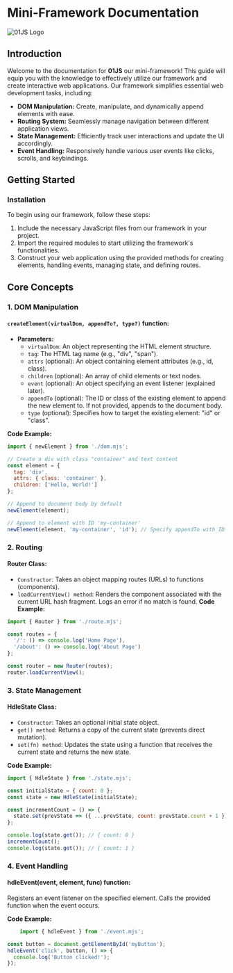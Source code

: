 # Mini-Framework Documentation

![01JS Logo](../public/assets/miniframework.jpg)

## Introduction

Welcome to the documentation for **01JS** our mini-framework! This guide will equip you with the knowledge to effectively utilize our framework and create interactive web applications. Our framework simplifies essential web development tasks, including:

- **DOM Manipulation:** Create, manipulate, and dynamically append elements with ease.
- **Routing System:** Seamlessly manage navigation between different application views.
- **State Management:** Efficiently track user interactions and update the UI accordingly.
- **Event Handling:** Responsively handle various user events like clicks, scrolls, and keybindings.

## Getting Started

### Installation

To begin using our framework, follow these steps:

1. Include the necessary JavaScript files from our framework in your project.
2. Import the required modules to start utilizing the framework's functionalities.
3. Construct your web application using the provided methods for creating elements, handling events, managing state, and defining routes.

## Core Concepts

### 1. DOM Manipulation

#### `createElement(virtualDom, appendTo?, type?)` function:

- **Parameters:**
  - `virtualDom`: An object representing the HTML element structure.
  - `tag`: The HTML tag name (e.g., "div", "span").
  - `attrs` (optional): An object containing element attributes (e.g., id, class).
  - `children` (optional): An array of child elements or text nodes.
  - `event` (optional): An object specifying an event listener (explained later).
  - `appendTo` (optional): The ID or class of the existing element to append the new element to. If not provided, appends to the document body.
  - `type` (optional): Specifies how to target the existing element: "id" or "class".

**Code Example:**
```javascript
import { newElement } from './dom.mjs';

// Create a div with class "container" and text content
const element = {
  tag: 'div',
  attrs: { class: 'container' },
  children: ['Hello, World!']
};

// Append to document body by default
newElement(element);  

// Append to element with ID 'my-container'
newElement(element, 'my-container', 'id'); // Specify appendTo with ID

```


### 2. Routing
#### Router Class:
- `Constructor`: Takes an object mapping routes (URLs) to functions (components).
- `loadCurrentView() method`: Renders the component associated with the current URL hash fragment. Logs an error if no match is found.
**Code Example:**
```javascript
import { Router } from './route.mjs';

const routes = {
  '/': () => console.log('Home Page'),
  '/about': () => console.log('About Page')
};

const router = new Router(routes);
router.loadCurrentView();

```

### 3. State Management
#### HdleState Class:
- `Constructor`: Takes an optional initial state object.
- `get() method`: Returns a copy of the current state (prevents direct mutation).
- `set(fn) method`: Updates the state using a function that receives the current state and returns the new state.

**Code Example:**
``` javascript
import { HdleState } from './state.mjs';

const initialState = { count: 0 };
const state = new HdleState(initialState);

const incrementCount = () => {
  state.set(prevState => ({ ...prevState, count: prevState.count + 1 }));
};

console.log(state.get()); // { count: 0 }
incrementCount();
console.log(state.get()); // { count: 1 }

```

### 4. Event Handling
#### hdleEvent(event, element, func) function:
Registers an event listener on the specified element.
Calls the provided function when the event occurs.

**Code Example:**
``` javascript
    import { hdleEvent } from './event.mjs';

const button = document.getElementById('myButton');
hdleEvent('click', button, () => {
  console.log('Button clicked!');
});
```